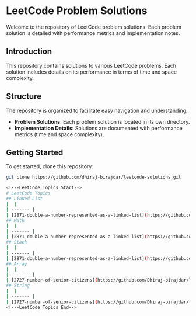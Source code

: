 # LeetCode Problem Solutions

Welcome to the repository of LeetCode problem solutions. Each problem solution is detailed with performance metrics and implementation notes.

## Introduction

This repository contains solutions to various LeetCode problems. Each solution includes details on its performance in terms of time and space complexity.

## Structure

The repository is organized to facilitate easy navigation and understanding:

- **Problem Solutions**: Each problem solution is located in its own directory.
- **Implementation Details**: Solutions are documented with performance metrics (time and space complexity).

## Getting Started

To get started, clone this repository:

```sh
git clone https://github.com/dhiraj-birajdar/leetcode-solutions.git

<!---LeetCode Topics Start-->
# LeetCode Topics
## Linked List
|  |
| ------- |
| [2871-double-a-number-represented-as-a-linked-list](https://github.com/Dhiraj-birajdar/leetcode/tree/master/2871-double-a-number-represented-as-a-linked-list) |
## Math
|  |
| ------- |
| [2871-double-a-number-represented-as-a-linked-list](https://github.com/Dhiraj-birajdar/leetcode/tree/master/2871-double-a-number-represented-as-a-linked-list) |
## Stack
|  |
| ------- |
| [2871-double-a-number-represented-as-a-linked-list](https://github.com/Dhiraj-birajdar/leetcode/tree/master/2871-double-a-number-represented-as-a-linked-list) |
## Array
|  |
| ------- |
| [2727-number-of-senior-citizens](https://github.com/Dhiraj-birajdar/leetcode/tree/master/2727-number-of-senior-citizens) |
## String
|  |
| ------- |
| [2727-number-of-senior-citizens](https://github.com/Dhiraj-birajdar/leetcode/tree/master/2727-number-of-senior-citizens) |
<!---LeetCode Topics End-->